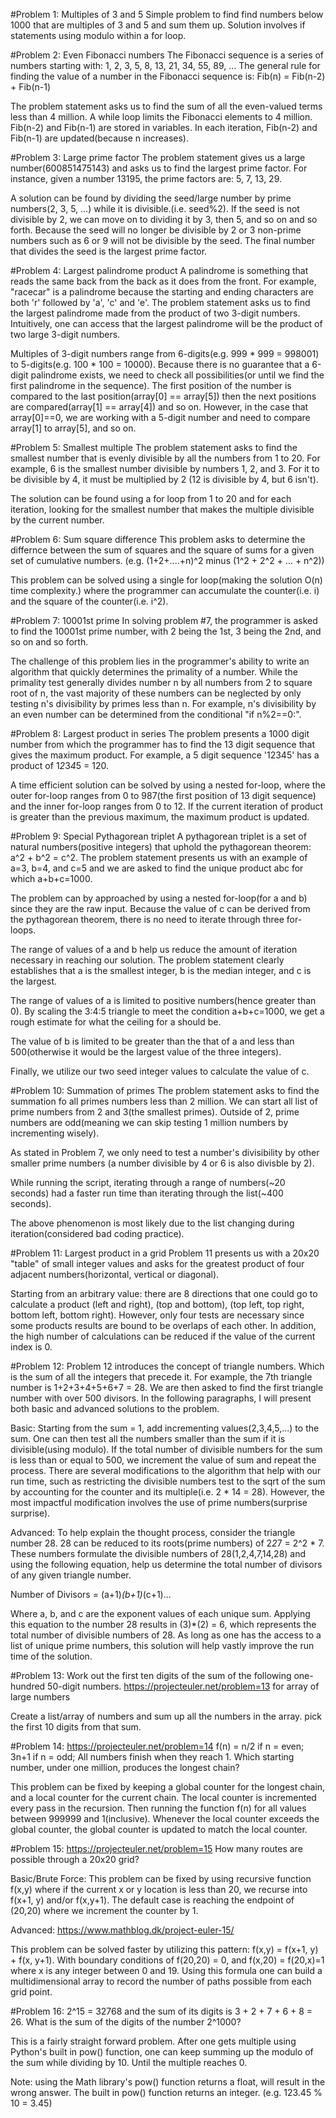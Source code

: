 
#Problem 1: Multiples of 3 and 5
Simple problem to find find numbers below 1000 that are multiples of 3 and 5 and sum them up.
Solution involves if statements using modulo within a for loop.


#Problem 2: Even Fibonacci numbers
The Fibonacci sequence is a series of numbers starting with: 1, 2, 3, 5, 8, 13, 21, 34, 55, 89, ...
The general rule for finding the value of a number in the Fibonacci sequence is: Fib(n) = Fib(n-2) + Fib(n-1)

The problem statement asks us to find the sum of all the even-valued terms less than 4 million. 
A while loop limits the Fibonacci elements to 4 million. Fib(n-2) and Fib(n-1) are stored in variables.
In each iteration, Fib(n-2) and Fib(n-1) are updated(because n increases).


#Problem 3: Large prime factor
The problem statement gives us a large number(600851475143) and 
asks us to find the largest prime factor. For instance, given a 
number 13195, the prime factors are: 5, 7, 13, 29.

A solution can be found by dividing the seed/large number by prime
numbers(2, 3, 5, ...) while it is divisible.(i.e. seed%2). If the seed
is not divisible by 2, we can move on to dividing it by 3, then 5, and so
on and so forth. Because the seed will no longer be divisible by 2 or 3 
non-prime numbers such as 6 or 9 will not be divisible by the seed.
The final number that divides the seed is the largest prime factor.


#Problem 4: Largest palindrome product
A palindrome is something that reads the same back from the back as it does from the 
front. For example, "racecar" is a palindrome because the starting and ending characters
are both 'r' followed by 'a', 'c' and 'e'. The problem statement asks us to find the largest
palindrome made from the product of two 3-digit numbers. Intuitively, one can access that
the largest palindrome will be the product of two large 3-digit numbers.

Multiples of 3-digit numbers range from 6-digits(e.g. 999 * 999 = 998001) 
to 5-digits(e.g. 100 * 100 = 10000). Because there is no guarantee that a 
6-digit palindrome exists, we need to check all possibilities(or until we find
the first palindrome in the sequence). The first position of the number is 
compared to the last position(array[0] == array[5]) then the next positions 
are compared(array[1] == array[4]) and so on. However, in the case that
array[0]==0, we are working with a 5-digit number and need to compare
array[1] to array[5], and so on.

#Problem 5: Smallest multiple
The problem statement asks to find the smallest number that is evenly divisible by 
all the numbers from 1 to 20. For example, 6 is the smallest number divisible by 
numbers 1, 2, and 3. For it to be divisible by 4, it must be multiplied by 2 (12 is
divisible by 4, but 6 isn't). 

The solution can be found using a for loop from 1 to 20 and for each iteration, looking
for the smallest number that makes the multiple divisible by the current number.

#Problem 6: Sum square difference
This problem asks to determine the differnce between the
sum of squares and the square of sums for a given set of 
cumulative numbers.
(e.g. (1+2+....+n)^2 minus (1^2 + 2^2 + ... + n^2))

This problem can be solved using a single for loop(making 
the solution O(n) time complexity.) where the programmer can 
accumulate the counter(i.e. i) and the square of the counter(i.e. i^2).


#Problem 7: 10001st prime
In solving problem #7, the programmer is asked to find the 10001st
prime number, with 2 being the 1st, 3 being the 2nd, and so on and so forth.

The challenge of this problem lies in the programmer's ability 
to write an algorithm that quickly determines the primality of a 
number. While the primality test generally divides number n by all numbers
from 2 to square root of n, the vast majority of these numbers can be neglected
by only testing n's divisibility by primes less than n. For example, n's divisibility 
by an even number can be determined from the conditional "if n%2==0:".


#Problem 8: Largest product in series
The problem presents a 1000 digit number from which the programmer has to find the
13 digit sequence that gives the maximum product. For example, a 5 digit sequence
'12345' has a product of 1*2*3*4*5 = 120. 

A time efficient solution can be solved by using a nested for-loop, where the outer
for-loop ranges from 0 to 987(the first position of 13 digit sequence) and the 
inner for-loop ranges from 0 to 12. If the current iteration of product is greater than
the previous maximum, the maximum product is updated.


#Problem 9: Special Pythagorean triplet
A pythagorean triplet is a set of natural numbers(positive integers) that uphold the 
pythagorean theorem: a^2 + b^2 = c^2. The problem statement presents us with an example
of a=3, b=4, and c=5 and we are asked to find the unique product abc for which 
a+b+c=1000.

The problem can by approached by using a nested for-loop(for a and b) since they are 
the raw input. Because the value of c can be derived from the pythagorean theorem, there is 
no need to iterate through three for-loops. 

The range of values of a and b help us reduce the amount of iteration necessary in reaching
our solution. The problem statement clearly establishes that a is the smallest integer, b is 
the median integer, and c is the largest. 

The range of values of a is limited to positive numbers(hence greater than 0). By scaling the
3:4:5 triangle to meet the condition a+b+c=1000, we get a rough estimate for what the ceiling
for a should be. 

The value of b is limited to be greater than the that of a and less than 500(otherwise it would
be the largest value of the three integers).

Finally, we utilize our two seed integer values to calculate the value of c.


#Problem 10: Summation of primes
The problem statement asks to find the summation fo all primes numbers less than 2 million.
We can start all list of prime numbers from 2 and 3(the smallest primes). Outside of 2, 
prime numbers are odd(meaning we can skip testing 1 million numbers by incrementing wisely).

As stated in Problem 7, we only need to test a number's divisibility by other smaller prime numbers
(a number divisible by 4 or 6 is also divisble by 2). 

While running the script, iterating through a range of numbers(~20 seconds) had a faster run time 
than iterating through the list(~400 seconds). 

The above phenomenon is most likely due to the list changing during iteration(considered bad coding
practice).

#Problem 11: Largest product in a grid
Problem 11 presents us with a 20x20 "table" of small integer values and asks for the greatest product
of four adjacent numbers(horizontal, vertical or diagonal). 

Starting from an arbitrary value: there are 8 directions that one could go to calculate a product
(left and right), (top and bottom), (top left, top right, bottom left, bottom right). However, only 
four tests are necessary since some products results are bound to be overlaps of each other. In addition,
the high number of calculations can be reduced if the value of the current index is 0.


#Problem 12: 
Problem 12 introduces the concept of triangle numbers. Which is the sum of all the integers that precede it. For example, the 7th triangle number is 1+2+3+4+5+6+7 = 28. We are then asked to find the first triangle number with over 500 divisors. In the following paragraphs, I will present both basic and advanced solutions to the problem.

Basic: 
Starting from the sum = 1, add incrementing values(2,3,4,5,...) to the sum. One can then test all the numbers smaller than the sum if it is divisible(using modulo). If the total number of divisible numbers for the sum is less than or equal to 500, we increment the value of sum and repeat the process. There are several 
modifications to the algorithm that help with our run time, such as restricting the divisible numbers test to the sqrt of the sum by accounting for the counter and its multiple(i.e. 2 * 14 = 28). However, the most impactful modification involves the use of prime numbers(surprise surprise).

Advanced:
To help explain the thought process, consider the triangle number 28. 28 can be reduced to its roots(prime numbers) of 2*2*7 = 2^2 * 7. These numbers formulate the divisible numbers of 28(1,2,4,7,14,28) and using the following equation, help us determine the total number of divisors of any given triangle number. 

Number of Divisors = (a+1)*(b+1)*(c+1)...

Where a, b, and c are the exponent values of each unique sum. Applying this equation to the number 28 results in (3)*(2) = 6, which represents the total number of divisible numbers of 28. As long as one has the access to a list of unique prime numbers, this solution will help vastly improve the run time of the solution. 

#Problem 13:
Work out the first ten digits of the sum of the following one-hundred 50-digit numbers.
https://projecteuler.net/problem=13 for array of large numbers

Create a list/array of numbers and sum up all the numbers in the array. pick the first 10 digits from that sum.

#Problem 14:
https://projecteuler.net/problem=14 
f(n) = n/2 if n = even; 3n+1 if n = odd; All numbers finish when they reach 1.
Which starting number, under one million, produces the longest chain?

This problem can be fixed by keeping a global counter for the longest chain, and a local counter for the current chain.
The local counter is incremented every pass in the recursion. 
Then running the function f(n) for all values between 999999 and 1(inclusive). Whenever the local counter exceeds the global counter, the global counter is updated
to match the local counter.


#Problem 15: 
https://projecteuler.net/problem=15
How many routes are possible through a 20x20 grid?

Basic/Brute Force: 
This problem can be fixed by using recursive function f(x,y) where if the current x or y location is less than 20, we recurse into f(x+1, y) and/or f(x,y+1). The default case is reaching the endpoint of (20,20) where we increment the counter by 1.  

Advanced:
https://www.mathblog.dk/project-euler-15/

This problem can be solved faster by utilizing this pattern: f(x,y) = f(x+1, y) + f(x, y+1). With boundary conditions of f(20,20) = 0, and f(x,20) = f(20,x)=1 where x is any integer between 0 and 19. Using this formula one can build a multidimensional array to record the number of paths possible from each grid point.

#Problem 16:
2^15 = 32768 and the sum of its digits is 3 + 2 + 7 + 6 + 8 = 26.
What is the sum of the digits of the number 2^1000?

This is a fairly straight forward problem. After one gets multiple using Python's built in pow() function, one can keep summing up the modulo of the sum while dividing by 10. Until the multiple reaches 0.

Note: using the Math library's pow() function returns a float, will result in the wrong answer. The built in pow() function returns an integer. (e.g. 123.45 % 10 = 3.45)

